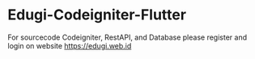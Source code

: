 # Edugi-Codeigniter-Flutter
For sourcecode Codeigniter, RestAPI, and Database please register and login on website https://edugi.web.id
